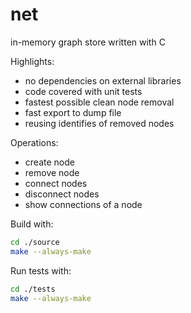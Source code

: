# net
in-memory graph store written with C

Highlights:
* no dependencies on external libraries
* code covered with unit tests
* fastest possible clean node removal
* fast export to dump file
* reusing identifies of removed nodes

Operations:
* create node
* remove node
* connect nodes
* disconnect nodes
* show connections of a node

Build with:
```bash
cd ./source
make --always-make
```
Run tests with:
```bash
cd ./tests
make --always-make
```